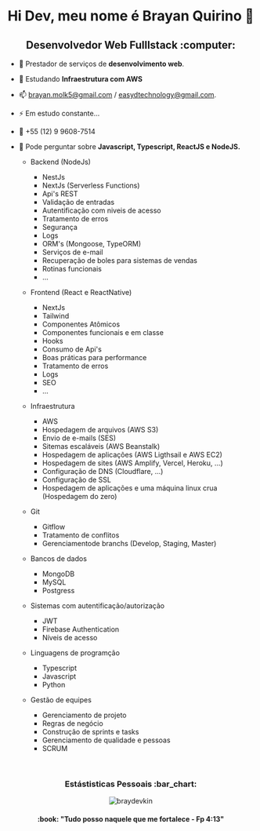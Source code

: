<h1 align='center'>Hi Dev, meu nome é Brayan Quirino 👋</h1>

<h2 align='center'>Desenvolvedor Web Fulllstack :computer:</h2>

- 🔭 Prestador de serviços de  <strong>desenvolvimento web</strong>.
- 🌱 Estudando <strong>Infraestrutura com AWS</strong> 

- 📫 brayan.molk5@gmail.com / easydtechnology@gmail.com.
- ⚡ Em estudo constante...
- 📱 +55 (12) 9 9608-7514 

- 💬 Pode perguntar sobre <strong>Javascript, Typescript, ReactJS e NodeJS.</strong>



   - Backend (NodeJs)
        - NestJs
        - NextJs (Serverless Functions)
        - Api's REST
        - Validação de entradas
        - Autentificação com niveis de acesso
        - Tratamento de erros
        - Segurança
        - Logs
        - ORM's (Mongoose, TypeORM)
        - Serviços de e-mail
        - Recuperação de boles para sistemas de vendas
        - Rotinas funcionais
        - ...
    
    - Frontend (React e ReactNative)
        - NextJs
        - Tailwind
        - Componentes Atômicos
        - Componentes funcionais e em classe
        - Hooks
        - Consumo de Api's
        - Boas práticas para performance
        - Tratamento de erros
        - Logs
        - SEO
        - ...
    
    - Infraestrutura
        - AWS
        - Hospedagem de arquivos (AWS S3)
        - Envio de e-mails (SES)
        - Sitemas escaláveis (AWS Beanstalk)
        - Hospedagem de aplicações (AWS Ligthsail e AWS EC2)
        - Hospedagem de sites (AWS Amplify, Vercel, Heroku, ...)
        - Configuração de DNS (Cloudflare, ...)
        - Configuração de SSL
        - Hospedagem de aplicações e uma máquina linux crua (Hospedagem do zero)
    
    - Git
        - Gitflow
        - Tratamento de conflitos
        - Gerenciamentode branchs (Develop, Staging, Master)
    
    - Bancos de dados
        - MongoDB
        - MySQL
        - Postgress
    
    - Sistemas com autentificação/autorização
        - JWT
        - Firebase Authentication
        - Níveis de acesso

    - Linguagens de programção
        - Typescript
        - Javascript
        - Python
    
    - Gestão de equipes
      - Gerenciamento de projeto
      - Regras de negócio
      - Construção de sprints e tasks
      - Gerenciamento de qualidade e pessoas
      - SCRUM  
<p>&nbsp;</p>

<h3 align='center'>Estástisticas Pessoais :bar_chart:</h3>

<p align='center'>
    <img align="center" src="https://github-readme-stats.vercel.app/api?username=braydevkin&show_icons=true" alt="braydevkin"/>
</p>


      
<h4 align='center'> :book: "Tudo posso naquele que me fortalece - Fp 4:13"</h4>
